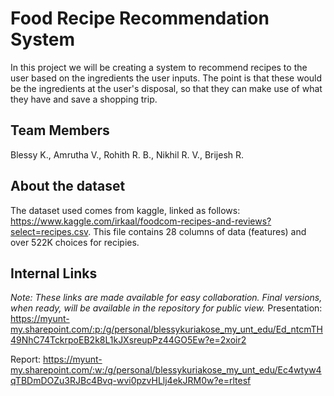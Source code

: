 # Food Recipe Recommendation System
In this project we will be creating a system to recommend recipes to the user based on the ingredients the user inputs. 
The point is that these would be the ingredients at the user's disposal, so that they can make use of what they have and save a shopping trip.

## Team Members
Blessy K., Amrutha V., Rohith R. B., Nikhil R. V., Brijesh R.

## About the dataset
The dataset used comes from kaggle, linked as follows: https://www.kaggle.com/irkaal/foodcom-recipes-and-reviews?select=recipes.csv.
This file contains 28 columns of data (features) and over 522K choices for recipies.

## Internal Links
_Note: These links are made available for easy collaboration. Final versions, when ready, will be available in the repository for public view._
Presentation: https://myunt-my.sharepoint.com/:p:/g/personal/blessykuriakose_my_unt_edu/Ed_ntcmTH49NhC74TckrpoEB2k8L1kJXsreupPz44GO5Ew?e=2xoir2

Report: https://myunt-my.sharepoint.com/:w:/g/personal/blessykuriakose_my_unt_edu/Ec4wtyw4qTBDmDOZu3RJBc4Bvq-wvi0pzvHLlj4ekJRM0w?e=rltesf
